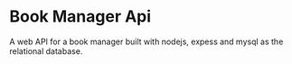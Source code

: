 # Book Manager Api
A web API for a book manager built with nodejs, expess and mysql as the relational database.
